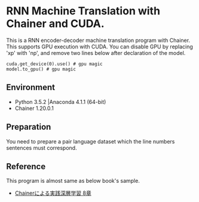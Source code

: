 # RNN Machine Translation with Chainer and CUDA.
This is a RNN encoder-decoder machine translation program with Chainer. This supports GPU execution with CUDA. 
You can disable GPU by replacing 'xp' with 'np', and remove two lines below after declaration of the model.
```
cuda.get_device(0).use() # gpu magic
model.to_gpu() # gpu magic
```

## Environment
- Python 3.5.2 |Anaconda 4.1.1 (64-bit)
- Chainer 1.20.0.1

## Preparation
You need to prepare a pair language dataset which the line numbers sentences must correspond.

## Reference
This program is almost same as below book's sample.
- [Chainerによる実践深層学習 8章](http://amzn.asia/jhtYkTq)